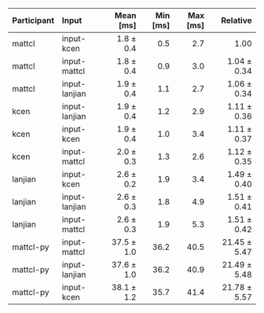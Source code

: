 | Participant | Input | Mean [ms] | Min [ms] | Max [ms] | Relative |
|:---|:---|---:|---:|---:|---:|
| mattcl | input-kcen | 1.8 ± 0.4 | 0.5 | 2.7 | 1.00 |
| mattcl | input-mattcl | 1.8 ± 0.4 | 0.9 | 3.0 | 1.04 ± 0.34 |
| mattcl | input-lanjian | 1.9 ± 0.4 | 1.1 | 2.7 | 1.06 ± 0.34 |
| kcen | input-lanjian | 1.9 ± 0.4 | 1.2 | 2.9 | 1.11 ± 0.36 |
| kcen | input-kcen | 1.9 ± 0.4 | 1.0 | 3.4 | 1.11 ± 0.37 |
| kcen | input-mattcl | 2.0 ± 0.3 | 1.3 | 2.6 | 1.12 ± 0.35 |
| lanjian | input-kcen | 2.6 ± 0.2 | 1.9 | 3.4 | 1.49 ± 0.40 |
| lanjian | input-lanjian | 2.6 ± 0.3 | 1.8 | 4.9 | 1.51 ± 0.41 |
| lanjian | input-mattcl | 2.6 ± 0.3 | 1.9 | 5.3 | 1.51 ± 0.42 |
| mattcl-py | input-mattcl | 37.5 ± 1.0 | 36.2 | 40.5 | 21.45 ± 5.47 |
| mattcl-py | input-lanjian | 37.6 ± 1.0 | 36.2 | 40.9 | 21.49 ± 5.48 |
| mattcl-py | input-kcen | 38.1 ± 1.2 | 35.7 | 41.4 | 21.78 ± 5.57 |
